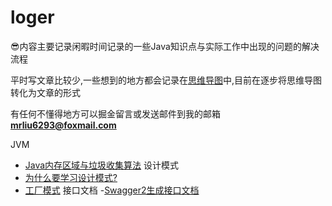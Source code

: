 # loger
😎内容主要记录闲暇时间记录的一些Java知识点与实际工作中出现的问题的解决流程

平时写文章比较少,一些想到的地方都会记录在[思维导图](https://www.processon.com/view/link/60e02e89e0b34d238be6cc98)中,目前在逐步将思维导图转化为文章的形式

有任何不懂得地方可以掘金留言或发送邮件到我的邮箱**mrliu6293@foxmail.com**


JVM
 - [Java内存区域与垃圾收集算法](https://juejin.cn/post/6975816404314357796)
设计模式
 - [为什么要学习设计模式?](https://juejin.cn/post/6957355222788210696)
 - [工厂模式](https://juejin.cn/post/6957624699744419848)
接口文档
 -[Swagger2生成接口文档](https://juejin.cn/post/6894950705136664589)
